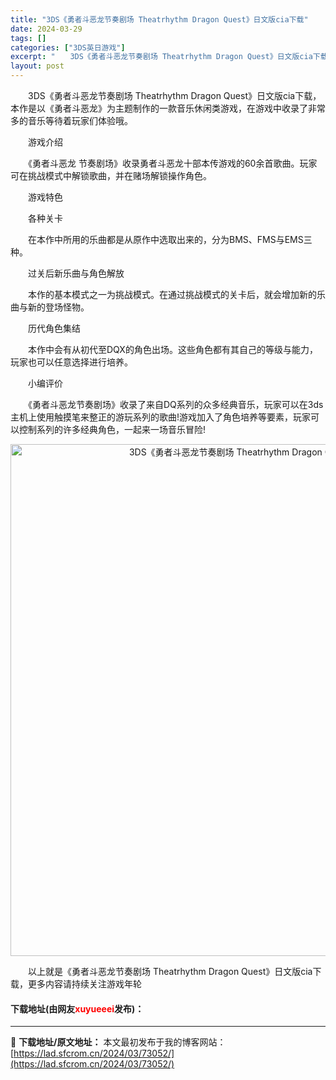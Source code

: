 ```yaml
---
title: "3DS《勇者斗恶龙节奏剧场 Theatrhythm Dragon Quest》日文版cia下载"
date: 2024-03-29
tags: []
categories: ["3DS英日游戏"]
excerpt: "　　3DS《勇者斗恶龙节奏剧场 Theatrhythm Dragon Quest》日文版cia下载，本作是以《勇者斗恶龙》为主题制作的一款音乐休闲类游戏，在游戏中收录了非常多的音乐等待着玩家们体验哦。 　　游戏介绍 　　《勇者斗恶龙 节奏剧场》收录勇者斗恶龙十部本传游戏的60余首歌曲。玩家可在挑战模&hellip;"
layout: post
---
```


 <p>　　3DS《勇者斗恶龙节奏剧场 Theatrhythm Dragon Quest》日文版cia下载，本作是以《勇者斗恶龙》为主题制作的一款音乐休闲类游戏，在游戏中收录了非常多的音乐等待着玩家们体验哦。</p> <p>　　游戏介绍</p> <p>　　《勇者斗恶龙 节奏剧场》收录勇者斗恶龙十部本传游戏的60余首歌曲。玩家可在挑战模式中解锁歌曲，并在赌场解锁操作角色。</p> <p>　　游戏特色</p> <p>　　各种关卡</p> <p>　　在本作中所用的乐曲都是从原作中选取出来的，分为BMS、FMS与EMS三种。</p> <p>　　过关后新乐曲与角色解放</p> <p>　　本作的基本模式之一为挑战模式。在通过挑战模式的关卡后，就会增加新的乐曲与新的登场怪物。</p> <p>　　历代角色集结</p> <p>　　本作中会有从初代至DQX的角色出场。这些角色都有其自己的等级与能力，玩家也可以任意选择进行培养。</p> <p>　　小编评价</p> <p>　　《勇者斗恶龙节奏剧场》收录了来自DQ系列的众多经典音乐，玩家可以在3ds主机上使用触摸笔来整正的游玩系列的歌曲!游戏加入了角色培养等要素，玩家可以控制系列的许多经典角色，一起来一场音乐冒险!</p> <p align="center"><img align="" border="0" src="https://lad.sfcrom.cn/wp-content/uploads/2024/03/20240329_6606326da0d72.jpg" width="819" alt="3DS《勇者斗恶龙节奏剧场 Theatrhythm Dragon Quest》日文版cia下载" /></p> <p>　　以上就是《勇者斗恶龙节奏剧场 Theatrhythm Dragon Quest》日文版cia下载，更多内容请持续关注游戏年轮</p> <p><h4>下载地址(由网友<font color="red">xuyueeei</font>发布)：</h4></p> 

---
📖 **下载地址/原文地址：** 本文最初发布于我的博客网站：[https://lad.sfcrom.cn/2024/03/73052/](https://lad.sfcrom.cn/2024/03/73052/)
